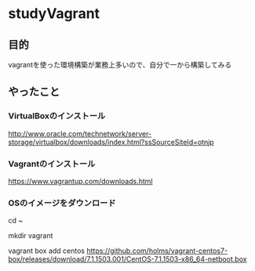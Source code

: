 # studyVagrant

## 目的
vagrantを使った環境構築が業務上多いので、自分で一から構築してみる

## やったこと
### VirtualBoxのインストール
http://www.oracle.com/technetwork/server-storage/virtualbox/downloads/index.html?ssSourceSiteId=otnjp

### Vagrantのインストール
https://www.vagrantup.com/downloads.html

### OSのイメージをダウンロード
cd ~

mkdir vagrant

vagrant box add centos  https://github.com/holms/vagrant-centos7-box/releases/download/7.1.1503.001/CentOS-7.1.1503-x86_64-netboot.box

